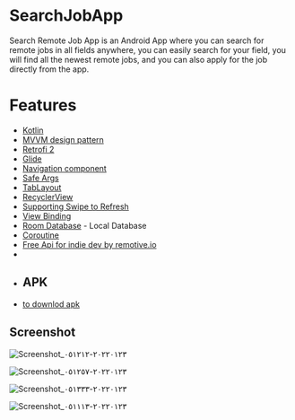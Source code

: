 # SearchJobApp
Search Remote Job App is an Android App where you
can search for remote jobs in all fields anywhere,
you can easily search for your field,
you will find all the newest remote jobs, and you can also apply
for the job directly from the app.

# Features
- [Kotlin](https://kotlinlang.org/)
- [MVVM design pattern](https://developer.android.com/topic/libraries/architecture/viewmodel)
- [Retrofi 2](https://square.github.io/retrofit/)
- [Glide](https://www.glide.com/)
- [Navigation component](https://developer.android.com/guide/navigation/navigation-getting-started)
- [Safe Args](https://developer.android.com/guide/navigation/navigation-pass-data#Safe-args)
- [TabLayout](https://developer.android.com/reference/com/google/android/material/tabs/TabLayout)
- [RecyclerView](https://developer.android.com/reference/kotlin/androidx/recyclerview/widget/RecyclerView)
- [Supporting Swipe to Refresh](https://developer.android.com/training/swipe)
- [View Binding](https://developer.android.com/topic/libraries/view-binding)
- [Room Database](https://developer.android.com/jetpack/androidx/releases/room) - Local Database
- [Coroutine](https://developer.android.com/kotlin/coroutines)
- [Free Api for indie dev by remotive.io](https://remotive.io/)
- 
- ## APK
- [to downlod apk](https://github.com/husseinkhalaf066336/SearchJobApp/blob/master/app/release/app-release.apk)
## Screenshot

![Screenshot_٢٠٢٢٠١٢٣-٠٥١٢١٢](https://user-images.githubusercontent.com/88562339/150712762-495673fd-c1fb-4171-a680-9af92af2bf68.jpg)

![Screenshot_٢٠٢٢٠١٢٣-٠٥١٢٥٧](https://user-images.githubusercontent.com/88562339/150712786-515c356f-c8a4-46ae-ab6a-0dc353f618a2.jpg)


![Screenshot_٢٠٢٢٠١٢٣-٠٥١٣٣٣](https://user-images.githubusercontent.com/88562339/150712806-f222cb7b-af73-4a11-8334-b92fb3f61f23.jpg)

![Screenshot_٢٠٢٢٠١٢٣-٠٥١١١٣](https://user-images.githubusercontent.com/88562339/150712824-5e5002dd-80f9-43d8-b9bd-e79e0f48dbea.jpg)

